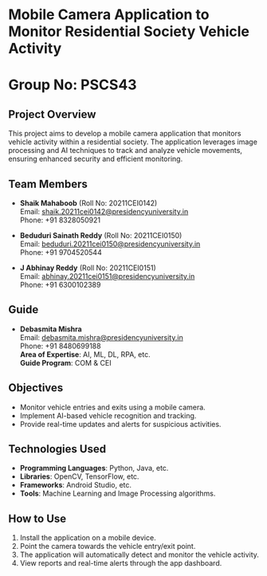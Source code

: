 # Mobile Camera Application to Monitor Residential Society Vehicle Activity 
# Group No: PSCS43

## Project Overview
This project aims to develop a mobile camera application that monitors vehicle activity within a residential society. The application leverages image processing and AI techniques to track and analyze vehicle movements, ensuring enhanced security and efficient monitoring.

## Team Members
- **Shaik Mahaboob** (Roll No: 20211CEI0142)  
  Email: [shaik.20211cei0142@presidencyuniversity.in](mailto:shaik.20211cei0142@presidencyuniversity.in)  
  Phone: +91 8328050921

- **Beduduri Sainath Reddy** (Roll No: 20211CEI0150)  
  Email: [beduduri.20211cei0150@presidencyuniversity.in](mailto:beduduri.20211cei0150@presidencyuniversity.in)  
  Phone: +91 9704520544

- **J Abhinay Reddy** (Roll No: 20211CEI0151)  
  Email: [abhinay.20211cei0151@presidencyuniversity.in](mailto:abhinay.20211cei0151@presidencyuniversity.in)  
  Phone: +91 6300102389

## Guide
- **Debasmita Mishra**  
  Email: [debasmita.mishra@presidencyuniversity.in](mailto:debasmita.mishra@presidencyuniversity.in)  
  Phone: +91 8480699188  
  **Area of Expertise**: AI, ML, DL, RPA, etc.  
  **Guide Program**: COM & CEI

## Objectives
- Monitor vehicle entries and exits using a mobile camera.
- Implement AI-based vehicle recognition and tracking.
- Provide real-time updates and alerts for suspicious activities.

## Technologies Used
- **Programming Languages**: Python, Java, etc.
- **Libraries**: OpenCV, TensorFlow, etc.
- **Frameworks**: Android Studio, etc.
- **Tools**: Machine Learning and Image Processing algorithms.

## How to Use
1. Install the application on a mobile device.
2. Point the camera towards the vehicle entry/exit point.
3. The application will automatically detect and monitor the vehicle activity.
4. View reports and real-time alerts through the app dashboard.
